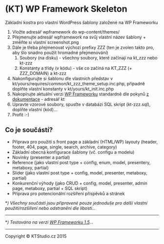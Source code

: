 # (KT) WP Framework Skeleton

Základní kostra pro vlastní WordPress šablony založené na WP Frameworku

1. Vložte adresář wpframework do wp-content/themes/
2. Přejmenujte adresář wpframework na svůj vlastní název šablony + změňte si vlastní screenshot.png
3. Dále je třeba přejmenovat výchozí prefixy ZZZ (ten je zvolen takto pro, aby šlo snadno použít hromadné přejmenování) 
	1. Soubory (na disku) - všechny soubory, které začínají na kt_zzz nebo kt-zzz
	2. Konstanty a třídy (v kódu) - vše co začíná na KT_ZZZ (+ ZZZ_DOMAIN) a kt-zzz
4. Nakonfigurujte si šablonu dle vlastních představ v kt/yours/requires/common/kt_zzz_theme_setup.inc.php, případně doplňte vlastní konstanty v kt/yours/kt_init.inc.php 
5. Nakopírujte aktuální verzi [WP Frameworku](https://github.com/ktstudio/WP-Framework) standardně dle pokynů [z dokumentace](http://www.wpframework.cz/zaciname/) - adresář kt 
6. Upravte vzorové soubory, spusťte v databázi SQL skript (kt-zzz.sql), doplňte vlastní (kód)...
7. Profit :-)

## Co je součástí?

- Příprava pro použití s front page a základní (HTML/WP) layouty (header, footer, 404, page, single, search, archive, category)
- Základní obecná konfigurace šablony (vč. configu a modelu) 
- Novinky (presenter a partial) 
- Reference (jako vlastní post type + config, enum, model, presentery, metaboxy, partial) 
- Slider (jako vlastní post type + config, model, presenter, metaboxy, partial) 
- Konkurenční výhody (jako CRUD + config, model, presenter, admin page, metaboxy, partial + SQL skript) 
- Příprava pro potencionální rozšíření příspěvků a stránek 

**) Všechny součásti jsou připravené pouze jednoduše pro další vlastní použití/rozšíření nebo odstranění dle libosti...*

---

**) Testováno na verzi [WP Frameworku 1.5](https://github.com/ktstudio/WP-Framework/releases)...*

---

Copyright © KTStudio.cz 2015